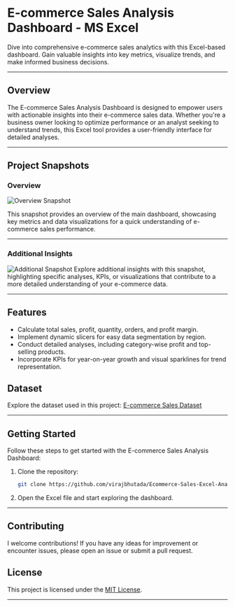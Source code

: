 # E-commerce Sales Analysis Dashboard - MS Excel

Dive into comprehensive e-commerce sales analytics with this Excel-based dashboard. Gain valuable insights into key metrics, visualize trends, and make informed business decisions.

---

## Overview

The E-commerce Sales Analysis Dashboard is designed to empower users with actionable insights into their e-commerce sales data. Whether you're a business owner looking to optimize performance or an analyst seeking to understand trends, this Excel tool provides a user-friendly interface for detailed analyses.

---

## Project Snapshots


### Overview
![Overview Snapshot](https://github.com/virajbhutada/Ecommerce-Sales-Excel-Analysis/assets/143819712/61dabeaa-8fbd-4550-84a1-00a493829b43)

This snapshot provides an overview of the main dashboard, showcasing key metrics and data visualizations for a quick understanding of e-commerce sales performance.

---

### Additional Insights
![Additional Snapshot](https://github.com/virajbhutada/Ecommerce-Sales-Excel-Analysis/assets/143819712/305ef1bb-bd8b-443c-8a81-ba82572a02f5)
Explore additional insights with this snapshot, highlighting specific analyses, KPIs, or visualizations that contribute to a more detailed understanding of your e-commerce data.

---

## Features

- Calculate total sales, profit, quantity, orders, and profit margin.
- Implement dynamic slicers for easy data segmentation by region.
- Conduct detailed analyses, including category-wise profit and top-selling products.
- Incorporate KPIs for year-on-year growth and visual sparklines for trend representation.

## Dataset

Explore the dataset used in this project: [E-commerce Sales Dataset](https://docs.google.com/spreadsheets/d/1L6aBX0uNlzKiJb7JHdkNUile18s9CI4r/edit?usp=sharing)


---

## Getting Started

Follow these steps to get started with the E-commerce Sales Analysis Dashboard:

1. Clone the repository:

   ```bash
   git clone https://github.com/virajbhutada/Ecommerce-Sales-Excel-Analysis.git
   ```

2. Open the Excel file and start exploring the dashboard.

---

## Contributing

I welcome contributions! If you have any ideas for improvement or encounter issues, please open an issue or submit a pull request.

## License

This project is licensed under the [MIT License](LICENSE).

---


